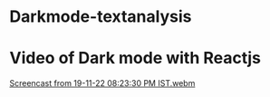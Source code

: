 # Darkmode-textanalysis

<h1 aligh="center">Video of Dark mode with Reactjs</h1>

[Screencast from 19-11-22 08:23:30 PM IST.webm](https://user-images.githubusercontent.com/89856438/202857656-4905c34a-860d-4c9f-878f-32ef2cf45352.webm)
